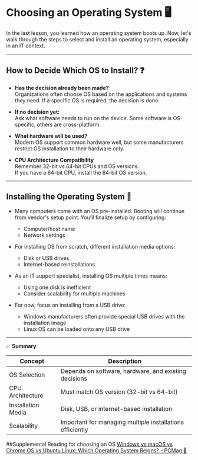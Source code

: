 # Choosing an Operating System 🖥️

In the last lesson, you learned how an operating system boots up. Now, let's walk through the steps to select and install an operating system, especially in an IT context.

---

## How to Decide Which OS to Install? ❓

- **Has the decision already been made?**  
  Organizations often choose OS based on the applications and systems they need. If a specific OS is required, the decision is done.

- **If no decision yet:**  
  Ask what software needs to run on the device. Some software is OS-specific, others are cross-platform.

- **What hardware will be used?**  
  Modern OS support common hardware well, but some manufacturers restrict OS installation to their hardware only.

- **CPU Architecture Compatibility**  
  Remember 32-bit vs 64-bit CPUs and OS versions.  
  If you have a 64-bit CPU, install the 64-bit OS version.

---

## Installing the Operating System 💾

- Many computers come with an OS pre-installed. Booting will continue from vendor's setup point. You’ll finalize setup by configuring:  
  - Computer/host name  
  - Network settings

- For installing OS from scratch, different installation media options:  
  - Disk or USB drives  
  - Internet-based reinstallations

- As an IT support specialist, installing OS multiple times means:  
  - Using one disk is inefficient  
  - Consider scalability for multiple machines

- For now, focus on installing from a USB drive:  
  - Windows manufacturers often provide special USB drives with the installation image  
  - Linux OS can be loaded onto any USB drive

---

✅ **Summary**

| Concept                  | Description                                                       |
|--------------------------|-------------------------------------------------------------------|
| OS Selection             | Depends on software, hardware, and existing decisions             |
| CPU Architecture         | Must match OS version (32-bit vs 64-bit)                          |
| Installation Media       | Disk, USB, or internet-based installation                         |
| Scalability              | Important for managing multiple installations efficiently         |

##Supplemental Reading for choosing an OS
[Windows vs macOS vs Chrome OS vs Ubuntu Linux: Which Operating System Reigns? - PCMag 🥇](https://www.pcmag.com/picks/windows-vs-macos-vs-chrome-os-vs-ubuntu-linux-which-operating-system-reigns)


